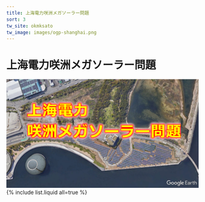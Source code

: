 ```yaml
---
title: 上海電力咲洲メガソーラー問題
sort: 3
tw_site: okmksato
tw_image: images/ogp-shanghai.png
---
```

# 上海電力咲洲メガソーラー問題
![上海電力](images/ogp-shanghai.png)  
{% include list.liquid all=true %}
